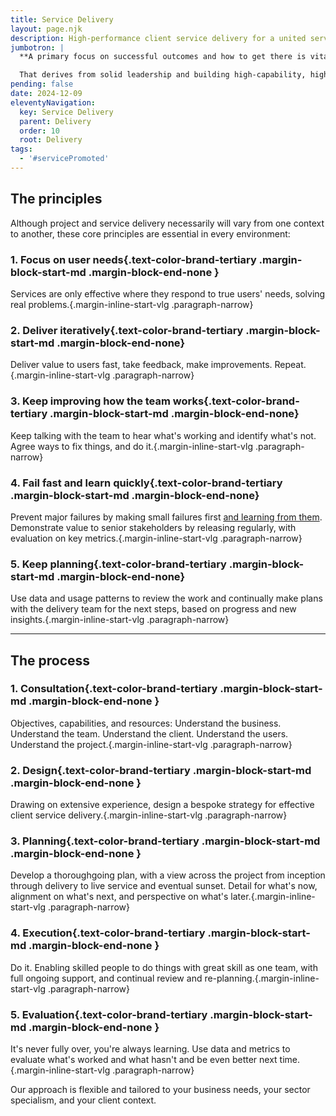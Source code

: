 ```yaml
---
title: Service Delivery
layout: page.njk
description: High-performance client service delivery for a united service vision
jumbotron: |
  **A primary focus on successful outcomes and how to get there is vital for client service delivery. The journey depends on tracking actual project performance against forecasts, with strategic planning for agile adaptation, identifying additional opportunities, and realigning capacity and resources.**

  That derives from solid leadership and building high-capability, high-performance teams for end-to-end delivery of complex projects with a united service vision across the business, achieved in one team with the client.
pending: false
date: 2024-12-09
eleventyNavigation:
  key: Service Delivery
  parent: Delivery
  order: 10
  root: Delivery
tags:
  - '#servicePromoted'
---
```


## The principles

Although project and service delivery necessarily will vary from one context to another, these core principles are essential in every environment:

### 1. Focus on user needs{.text-color-brand-tertiary .margin-block-start-md .margin-block-end-none }

  Services are only effective where they respond to true users' needs, solving real problems.{.margin-inline-start-vlg .paragraph-narrow}

### 2. Deliver iteratively{.text-color-brand-tertiary .margin-block-start-md .margin-block-end-none}

  Deliver value to users fast, take feedback, make improvements. Repeat.{.margin-inline-start-vlg .paragraph-narrow}

### 3. Keep improving how the team works{.text-color-brand-tertiary .margin-block-start-md .margin-block-end-none}

  Keep talking with the team to hear what's working and identify what's not. Agree ways to fix things, and do it.{.margin-inline-start-vlg .paragraph-narrow}

### 4. Fail fast and learn quickly{.text-color-brand-tertiary .margin-block-start-md .margin-block-end-none}

  Prevent major failures by making small failures first <u>and learning from them</u>. Demonstrate value to senior stakeholders by releasing regularly, with evaluation on key metrics.{.margin-inline-start-vlg .paragraph-narrow}

### 5. Keep planning{.text-color-brand-tertiary .margin-block-start-md .margin-block-end-none}

  Use data and usage patterns to review the work and continually make plans with the delivery team for the next steps, based on progress and new insights.{.margin-inline-start-vlg .paragraph-narrow}

---

## The process

### 1. Consultation{.text-color-brand-tertiary .margin-block-start-md .margin-block-end-none }

  Objectives, capabilities, and resources:
  Understand the business. Understand the team. Understand the client. Understand the users. Understand the project.{.margin-inline-start-vlg .paragraph-narrow}

### 2. Design{.text-color-brand-tertiary .margin-block-start-md .margin-block-end-none }

  Drawing on extensive experience, design a bespoke strategy for effective client service delivery.{.margin-inline-start-vlg .paragraph-narrow}

### 3. Planning{.text-color-brand-tertiary .margin-block-start-md .margin-block-end-none }

  Develop a thoroughgoing plan, with a view across the project from inception through delivery to live service and eventual sunset. Detail for what's now, alignment on what's next, and perspective on what's later.{.margin-inline-start-vlg .paragraph-narrow}

### 4. Execution{.text-color-brand-tertiary .margin-block-start-md .margin-block-end-none }

  Do it. Enabling skilled people to do things with great skill as one team, with full ongoing support, and continual review and re-planning.{.margin-inline-start-vlg .paragraph-narrow}

### 5. Evaluation{.text-color-brand-tertiary .margin-block-start-md .margin-block-end-none }

  It's never fully over, you're always learning. Use data and metrics to evaluate what's worked and what hasn't and be even better next time.{.margin-inline-start-vlg .paragraph-narrow}

  Our approach is flexible and tailored to your business needs, your sector specialism, and your client context.
